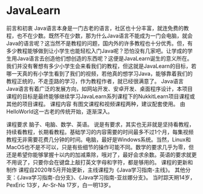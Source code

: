 # JavaLearn
前言和初衷
Java语言本身是一门古老的语言，社区也十分丰富，就连免费的教程，也不在少数。既然不在少数，那为什么Java语言不能成为一门会电脑，就会Java的语言呢？这当然不是教程的问题，国内外的许多教程也十分优秀。但，有多少教程能够做到让小学生也能轻松入门Java呢？恐怕没有几家吧。让学成的学生用Java语言去创造他们想创造的东西呢？这便是JavaLearn诞生的意义所在。我们并没有奢想有多少小学生会来看我们的教程，但这就是JavaLearn的目标，若哪一天真的有小学生看到了我们的视频，若他真的想学习Java，能够靠着我们的教程正统的，不走歪路的学习，作为教程作者，就已经很满意了。
Java语言
Java语言有着广泛的发展方向，如网站开发、安卓开发、桌面程序设计，本项目课程的目标是最终能够继续学习JavaLearn系列课程下的NukkitLearn项目课程或其他的项目课程。
课程内容
有图文课程和视频课程两种，建议配套使用。
由HelloWorld这一古老的传统开始，逐渐深入。
 
课程要求
脑子、电脑、数学、英语。
说是有要求，其实也无非就是坚持看教程，持续看教程，长期看教程。基础学习的内容需要的时间最多不过1个月，每集视频教程无非需要花费几分钟的时间。电脑，最好是Windows系统。当然，Linux和MacOS也不是不可以，只是有些细节的操作可能不同。数学的要求几乎为零，但还是希望你能够掌握十以内的加减乘除，哦对了，最好会求余数。英语的要求就更不用说了，只要你会在键盘上敲打英文字母和字符，都是够用的。
课程的更新和制作
课程自2020年5月开始更新，主线课程为《Java学习指南-主线》。
其他分支：《Java学习指南-白分支》、《Java学习指南-亚丝娜分支》。
当时踪天朔14岁，PexEric 13岁，Ar-Sr-Na 17岁，白一明13岁。
